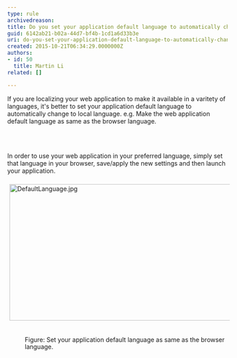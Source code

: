 ```yaml
---
type: rule
archivedreason: 
title: Do you set your application default language to automatically change to local language?
guid: 6142ab21-b02a-44d7-bf4b-1cd1a6d33b3e
uri: do-you-set-your-application-default-language-to-automatically-change-to-local-language
created: 2015-10-21T06:34:29.0000000Z
authors:
- id: 50
  title: Martin Li
related: []

---
```



<p>If you are localizing your web application to make it available in a varitety of languages, it's better to ​set your application default language to automatically change to local language. e.g. Make the web application default language as same as the browser language. </p>
<br><excerpt class='endintro'></excerpt><br>
<p>​In order to use your web application in your preferred language, simply set that language in your browser, save/apply the new settings and then launch your application.&#160;<br><br><img alt="DefaultLanguage.jpg" src="/PublishingImages/DefaultLanguage.jpg" style="margin&#58;5px;width&#58;657px;height&#58;311px;" />&#160;&#160;&#160;&#160; </p><dd style="border&#58;currentcolor;line-height&#58;16px;">Figure&#58;&#160;Set your application default language as same as the browser language. ​</dd><p>&#160;</p>


